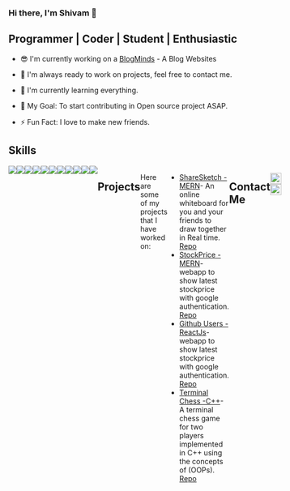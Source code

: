 ### Hi there, I'm Shivam 👋

## Programmer | Coder | Student | Enthusiastic

- 😎 I'm currently working on a [BlogMinds](https://github.com/aslezar/ShareSketch) - A Blog Websites

- 👬 I'm always ready to work on projects, feel free to contact me.
- 🌱 I'm currently learning everything.
- 🥅 My Goal: To start contributing in Open source project ASAP.
- ⚡ Fun Fact: I love to make new friends.

## Skills

<div style="display: flex;">
  <img src="https://img.shields.io/badge/HTML5-E34F26?style=flat&logo=html5&logoColor=white" />
  <img src="https://img.shields.io/badge/CSS3-1572B6?style=flat&logo=css3&logoColor=white" />
  <img src="https://img.shields.io/badge/JavaScript-F7DF1E?style=flat&logo=javascript&logoColor=black" />
  <img src="https://img.shields.io/badge/ReactJS-61DAFB?style=flat&logo=react&logoColor=black" />
  <img src="https://img.shields.io/badge/Node.js-339933?style=flat&logo=node.js&logoColor=white" />
  <img src="https://img.shields.io/badge/Express.js-1572B6?style=flat&logo=express&logoColor=white" />
  <img src="https://img.shields.io/badge/MongoDB-FF0000?style=flat&logo=mongodb&logoColor=white" />
  <img src="https://img.shields.io/badge/Bash-4EAA25?style=flat&logo=gnu-bash&logoColor=white" />
  <img src="https://img.shields.io/badge/Git-F05032?style=flat&logo=git&logoColor=white" />
  <img src="https://img.shields.io/badge/GitHub-100000?style=flat&logo=github&logoColor=white" />
  <img src="https://img.shields.io/badge/Linux-FCC624?style=flat&logo=linux&logoColor=black" />

## Projects

Here are some of my projects that I have worked on:
- [ShareSketch -MERN](https://sharesketch-kxge.onrender.com/)- An online whiteboard for you and your friends to draw together in Real time. [Repo](https://github.com/aslezar/ShareSketch)
- [StockPrice -MERN](https://stockprice-eh6m.onrender.com/account/login)- webapp to show latest stockprice with google authentication. [Repo](https://github.com/aslezar/StockPrice)
- [Github Users -ReactJs](https://flye-github-assignment.onrender.com/)- webapp to show latest stockprice with google authentication. [Repo](https://github.com/aslezar/fyle-github-assignment)
- [Terminal Chess -C++](https://github.com/aslezar/Chess)- A terminal chess game for two players implemented in C++ using the concepts of (OOPs). [Repo](https://github.com/aslezar/Chess)

## Contact Me

[<img align="left" alt="mr-shivamgarg | linkedin" width="22px" src="https://cdn.jsdelivr.net/npm/simple-icons@v3/icons/linkedin.svg" />][linkedin]
[<img align="left" alt="mr-shivamgarg | twitter" width="22px" src="https://cdn.jsdelivr.net/npm/simple-icons@v3/icons/twitter.svg" />][twitter]

<!--
[<img align="left" alt="mr_shivamgarg | instagram" width="22px" src="https://cdn.jsdelivr.net/npm/simple-icons@v3/icons/instagram.svg" />][instagram]
-->

<!--
### Skills and Language:
-->

[twitter]: https://twitter.com/mr_shivamgarg
[linkedin]: https://www.linkedin.com/in/shivamgarg1234/

<!--
**mr-shivamgarg/mr-shivamgarg** is a ✨ _special_ ✨ repository because its `README.md` (this file) appears on your GitHub profile.

Here are some ideas to get you started:

- 🔭 I’m currently working on ...
- 🌱 I’m currently learning ...
- 👯 I’m looking to collaborate on ...
- 🤔 I’m looking for help with ...
- 💬 Ask me about ...
- 📫 How to reach me: ...
- 😄 Pronouns: ...
- ⚡ Fun fact: ...
-->

